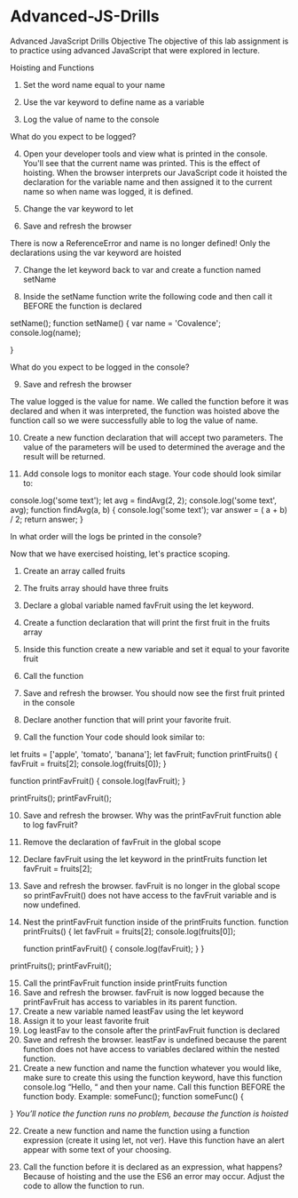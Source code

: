 # Advanced-JS-Drills
Advanced JavaScript Drills
Objective
The objective of this lab assignment is to practice using advanced JavaScript that were explored in lecture.

Hoisting and Functions
1. Set the word name equal to your name

2. Use the var keyword to define name as a variable

3. Log the value of name to the console

What do you expect to be logged?

4. Open your developer tools and view what is printed in the console. You'll see that the current name was printed.
This is the effect of hoisting. When the browser interprets our JavaScript code it hoisted the declaration for the variable name and then assigned it to the current name so when name was logged, it is defined.

5. Change the var keyword to let

6. Save and refresh the browser

There is now a ReferenceError and name is no longer defined!
Only the declarations using the var keyword are hoisted

7. Change the let keyword back to var and create a function named setName

8. Inside the setName function write the following code and then call it BEFORE the function is declared

setName();
function setName() {
    var name = 'Covalence';
    console.log(name);

}

What do you expect to be logged in the console?

9. Save and refresh the browser

The value logged is the value for name.
We called the function before it was declared and when it was interpreted, the function was hoisted above the function call so we were successfully able to log the value of name.

10. Create a new function declaration that will accept two parameters. The value of the parameters will be used to determined the average and the result will be returned.

11. Add console logs to monitor each stage. Your code should look similar to:

console.log('some text');
let avg = findAvg(2, 2);
console.log('some text', avg);
function findAvg(a, b) {
    console.log('some text');
    var answer = ( a + b) / 2;
    return answer;
}

In what order will the logs be printed in the console?

Now that we have exercised hoisting, let's practice scoping.

1. Create an array called fruits

2. The fruits array should have three fruits

3. Declare a global variable named favFruit using the let keyword.

4. Create a function declaration that will print the first fruit in the fruits array

5. Inside this function create a new variable and set it equal to your favorite fruit

6. Call the function

7. Save and refresh the browser. You should now see the first fruit printed in the console

8. Declare another function that will print your favorite fruit.

9. Call the function
Your code should look similar to:

let fruits = ['apple', 'tomato', 'banana'];
let favFruit;
function printFruits() {
    favFruit = fruits[2];
    console.log(fruits[0]);
}

function printFavFruit() {
    console.log(favFruit);
}

printFruits();
printFavFruit();

10. Save and refresh the browser.
Why was the printFavFruit function able to log favFruit?

11. Remove the declaration of favFruit in the global scope

12. Declare favFruit using the let keyword in the printFruits function
let favFruit = fruits[2];

13. Save and refresh the browser. favFruit is no longer in the global scope so printFavFruit() does not have access to the favFruit variable and is now undefined.

14. Nest the printFavFruit function inside of the printFruits function.
function printFruits() {
    let favFruit = fruits[2];
    console.log(fruits[0]);

    function printFavFruit() {
        console.log(favFruit);
    }
}

printFruits();
printFavFruit();

15. Call the printFavFruit function inside printFruits function
16. Save and refresh the browser. favFruit is now logged because the printFavFruit has access to variables in its parent function.
17. Create a new variable named leastFav using the let keyword
18. Assign it to your least favorite fruit
19. Log leastFav to the console after the printFavFruit function is declared
20. Save and refresh the browser. leastFav is undefined because the parent function does not have access to variables declared within the nested function.
21. Create a new function and name the function whatever you would like, make sure to create this using the function keyword, have this function console.log “Hello, “ and then your name. Call this function BEFORE the function body. Example:
someFunc();
function someFunc() {

}
*You’ll notice the function runs no problem, because the function is hoisted*

22. Create a new function and name the function using a function expression (create it using let, not ver). Have this function have an alert appear with some text of your choosing.

23. Call the function before it is declared as an expression, what happens? Because of hoisting and the use the ES6 an error may occur. Adjust the code to allow the function to run.